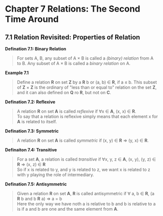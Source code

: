# Chapter 7 Relations: The Second Time Around

## 7.1 Relation Revisited: Properties of Relation

**Defination 7.1: Binary Relation**<br>
>For sets A, B, any subset of A $\times$ B is called a *(binary) relation* from A to B. Any subset of A $\times$ B is called a *binary relation* on A.<br>

**Example 7.1**<br>
>Define a relation **R** on set **Z** by a **R** b or (a, b) $\in$ **R**, if a $\leq$ b. This subset of **Z** $\times$ **Z** is the ordinary of "less than or equal to" relation on the set **Z**, and it can also defined on **Q** ro **R**, but not on **C**.

**Defination 7.2: Reflexive**<br>
>A relation **R** on set **A** is called *reflexive* if $\forall$x $\in$ **A**, (x, x) $\in$ **R**.<br>
>To say that a relation is reflexive simply means that each element x for **A** is related to itself.

**Defination 7.3: Symmetric**<br>
>A relation **R** on set **A** is called *symmetric* if (x, y) $\in$ **R** &rArr; (y, x) $\in$ **R**.

**Definaiton 7.4: Transitive**
>For a set **A**, a relation is called *transitive* if $\forall$x, y, z $\in$ **A**, (x, y), (y, z) $\in$ **R** &rArr; (x, z) $\in$ **R**<br>
>So if x is related to y, and y is related to z, we want x is related to z with y playing the role of intermediary.

**Defination 7.5: Antisymmetric**
>Given a relation **R** on set **A**, **R** is called antisymmetric if $\forall$ a, b $\in$ **R**, (a **R** b and b **R** a) &rArr; a = b<br>
>Here the only way we have noth a is relative to b and b is relative to a is if a and b are one and the same element from **A**.